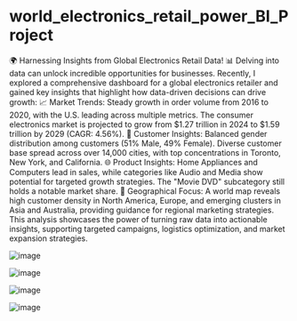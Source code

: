 # world_electronics_retail_power_BI_Project
🌍 Harnessing Insights from Global Electronics Retail Data! 📊
Delving into data can unlock incredible opportunities for businesses. Recently, I explored a comprehensive dashboard for a global electronics retailer and gained key insights that highlight how data-driven decisions can drive growth:
📈 Market Trends:
Steady growth in order volume from 2016 to 2020, with the U.S. leading across multiple metrics.
The consumer electronics market is projected to grow from $1.27 trillion in 2024 to $1.59 trillion by 2029 (CAGR: 4.56%).
🛒 Customer Insights:
Balanced gender distribution among customers (51% Male, 49% Female).
Diverse customer base spread across over 14,000 cities, with top concentrations in Toronto, New York, and California.
🌐 Product Insights:
Home Appliances and Computers lead in sales, while categories like Audio and Media show potential for targeted growth strategies.
The "Movie DVD" subcategory still holds a notable market share.
📍 Geographical Focus:
A world map reveals high customer density in North America, Europe, and emerging clusters in Asia and Australia, providing guidance for regional marketing strategies.
This analysis showcases the power of turning raw data into actionable insights, supporting targeted campaigns, logistics optimization, and market expansion strategies.

![image](https://github.com/user-attachments/assets/c5af5316-9d10-4a5a-9944-1a71e9c9a618)

![image](https://github.com/user-attachments/assets/64b7ded4-2ebe-4cfe-8107-9291fd5ec0aa)

![image](https://github.com/user-attachments/assets/0d2b74f9-5c44-4f98-8578-0571a3578a60)

![image](https://github.com/user-attachments/assets/1cc7506c-1ece-4760-a3ea-086d70db0f26)

